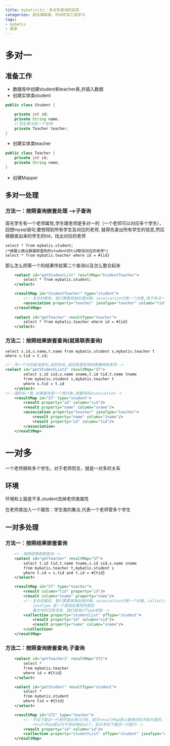 ```yaml
---
title: mybatis(七)：多对多查询的实现
categories: 前后端框架、中间件及工具学习
tags:
- mybatis
- 框架 
---
```


# 多对一

## 准备工作

- 数据库中创建student和teacher表,并插入数据
- 创建实体类student

```java
public class Student {

    private int id;
    private String name;
    //学生要关联一个老师
    private Teacher teacher;
}
```
- 创建实体类teacher

```java
public class Teacher {
    private int id;
    private String name;
}
```
- 创建Mapper

## 多对一处理

### 方法一：按照查询嵌套处理   -->子查询

首先学生有一个老师属性,学生跟老师是多对一的（一个老师可以对应多个学生），回想mysql语句,要想得到所有学生及对应的老师,
就得先查出所有学生的信息,然后根据查出来的学生的tid，找出对应的老师

```mysql
select * from mybatis.student;
/*根据上面从数据库查到的student的tid取找对应的老师*/
select * from mybatis.teacher where id = #{id}
```
那么怎么把第一个的结果传给第二个查询以及怎么整合起来
```xml
    <select id="getStudentList" resultMap="StudentTeacher">
        select * from mybatis.student;
    </select>

    <resultMap id="StudentTeacher" type="student">
        <!--复杂的属性，我们需要单独处理对象，association代表一个对象,用于多对一，collection代表集合,用于一对多-->
        <association property="teacher" javaType="teacher" column="tid" select="getTeacher"/>
    </resultMap>
    
    <select id="getTeacher" resultType="teacher">
        select * from mybatis.teacher where id = #{id}
    </select>

```
### 方法二：按照结果嵌套查询(就是联表查询)

```mysql
select s.id,s.name,t.name from mybatis.student s,mybatis.teacher t where s.tid = t.id;
```
```xml
<!--写一个大的查询语句,起好别名,返回值类型用结果集映射来写-->
<select id="getStudentList2" resultMap="ST">
        select s.id sid,s.name sname,t.id tid,t.name tname
        from mybatis.student s,mybatis.teacher t
        where s.tid = t.id
    </select>
<!--跟别名一致,如果属性是一个类对象,就要用到association-->
    <resultMap id="ST" type="student">
        <result property="id" column="sid"/>
        <result property="name" column="sname"/>
        <association property="teacher" javaType="teacher">
            <result property="name" column="tname"/>
            <result property="id" column="tid"/>
        </association>
    </resultMap>
```
# 一对多

一个老师拥有多个学生。对于老师而言，就是一对多的关系

## 环境

环境和上面差不多,student去掉老师类属性

在老师类加入一个属性：学生类的集合,代表一个老师管多个学生

## 一对多处理

### 方法一：按照结果嵌套查询

```xml
    <!--按照结果嵌套查询-->
    <select id="getTeacher" resultMap="ST">
        select t.id tid,t.name tname,s.id sid,s.name sname
        from mybatis.teacher t,mybatis.student s
        where t.id = s.tid and t.id = #{tid}
    </select>

    <resultMap id="ST" type="teacher">
        <result column="tid" property="id"/>
        <result column="tname" property="name"/>
        <!--复杂的属性，我们需要单独处理对象，association代表一个对象，collection代表集合
            javaType 是一个类指定属性的类型
            集合中的泛型信息，我们使用ofType获取-->
        <collection property="studentList" ofType="student">
            <result property="id" column="sid"/>
            <result property="name" column="sname"/>
        </collection>
    </resultMap>

```
### 方法二：按照查询嵌套查询,子查询

```xml
    <select id="getTeacher2" resultMap="ST2">
        select *
        from mybatis.teacher
        where id = #{tid}
    </select>

    <select id="getStudent" resultType="student">
        select *
        from mybatis.student
        where tid = #{tid}
    </select>

    <resultMap id="ST2" type="teacher">
        <!--不加下面这一行老师查出来id为0，因为resultMap默认替换同名字段为属性，这里显式的把id付给了collection
            resultMap就以为不用在输出id了，显示添加下面这一行就行-->
        <result property="id" column="id"/>
        <collection property="studentList" ofType="student" javaType="ArrayList" column="id" select="getStudent"/>
    </resultMap>

```
